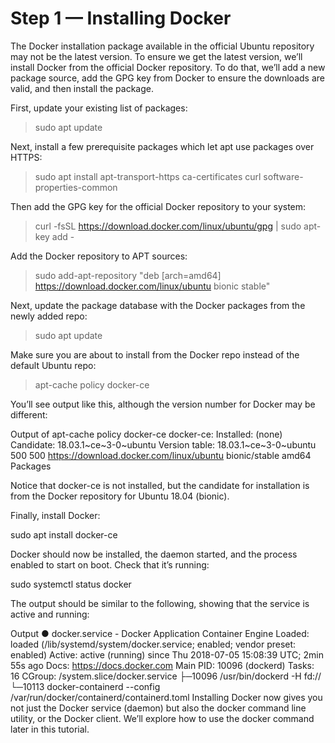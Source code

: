 # Step 1 — Installing Docker
The Docker installation package available in the official Ubuntu repository may not be the latest version. To ensure we get the latest version, we’ll install Docker from the official Docker repository. To do that, we’ll add a new package source, add the GPG key from Docker to ensure the downloads are valid, and then install the package.

First, update your existing list of packages:

> sudo apt update

Next, install a few prerequisite packages which let apt use packages over HTTPS:

> sudo apt install apt-transport-https ca-certificates curl software-properties-common

Then add the GPG key for the official Docker repository to your system:

> curl -fsSL https://download.docker.com/linux/ubuntu/gpg | sudo apt-key add -

Add the Docker repository to APT sources:

> sudo add-apt-repository "deb [arch=amd64] https://download.docker.com/linux/ubuntu bionic stable"

Next, update the package database with the Docker packages from the newly added repo:

> sudo apt update

Make sure you are about to install from the Docker repo instead of the default Ubuntu repo:

> apt-cache policy docker-ce

You’ll see output like this, although the version number for Docker may be different:

Output of apt-cache policy docker-ce
docker-ce:
  Installed: (none)
  Candidate: 18.03.1~ce~3-0~ubuntu
  Version table:
     18.03.1~ce~3-0~ubuntu 500
        500 https://download.docker.com/linux/ubuntu bionic/stable amd64 Packages

Notice that docker-ce is not installed, but the candidate for installation is from the Docker repository for Ubuntu 18.04 (bionic).

Finally, install Docker:

sudo apt install docker-ce

Docker should now be installed, the daemon started, and the process enabled to start on boot. Check that it’s running:

sudo systemctl status docker

The output should be similar to the following, showing that the service is active and running:

Output
● docker.service - Docker Application Container Engine
   Loaded: loaded (/lib/systemd/system/docker.service; enabled; vendor preset: enabled)
   Active: active (running) since Thu 2018-07-05 15:08:39 UTC; 2min 55s ago
     Docs: https://docs.docker.com
 Main PID: 10096 (dockerd)
    Tasks: 16
   CGroup: /system.slice/docker.service
           ├─10096 /usr/bin/dockerd -H fd://
           └─10113 docker-containerd --config /var/run/docker/containerd/containerd.toml
Installing Docker now gives you not just the Docker service (daemon) but also the docker command line utility, or the Docker client. We’ll explore how to use the docker command later in this tutorial.
